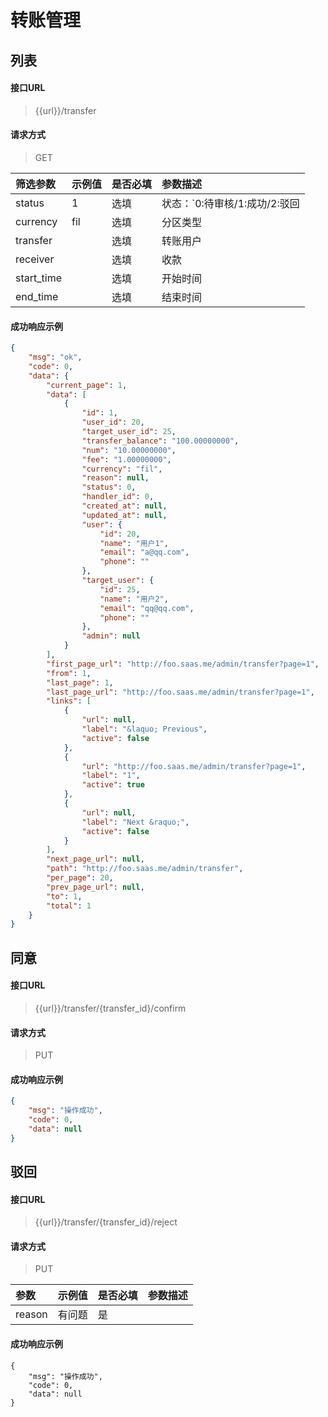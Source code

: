 # 转账管理

## 列表

#### 接口URL
> {{url}}/transfer

#### 请求方式
> GET

| 筛选参数  | 示例值    | 是否必填 | 参数描述                          |
| :--------- | :-------- | :------- | :-------------------------------- |
| status     | 1         | 选填     | 状态：`0:待审核/1:成功/2:驳回     |
| currency   | fil       | 选填     | 分区类型                          |
| transfer   |           | 选填     | 转账用户                          |
| receiver   |           | 选填     | 收款                          |
| start_time |     | 选填     | 开始时间                          |
| end_time   |     | 选填     | 结束时间                          |


#### 成功响应示例
```json
{
    "msg": "ok",
    "code": 0,
    "data": {
        "current_page": 1,
        "data": [
            {
                "id": 1,
                "user_id": 20,
                "target_user_id": 25,
                "transfer_balance": "100.00000000",
                "num": "10.00000000",
                "fee": "1.00000000",
                "currency": "fil",
                "reason": null,
                "status": 0,
                "handler_id": 0,
                "created_at": null,
                "updated_at": null,
                "user": {
                    "id": 20,
                    "name": "用户1",
                    "email": "a@qq.com",
                    "phone": ""
                },
                "target_user": {
                    "id": 25,
                    "name": "用户2",
                    "email": "qq@qq.com",
                    "phone": ""
                },
                "admin": null
            }
        ],
        "first_page_url": "http://foo.saas.me/admin/transfer?page=1",
        "from": 1,
        "last_page": 1,
        "last_page_url": "http://foo.saas.me/admin/transfer?page=1",
        "links": [
            {
                "url": null,
                "label": "&laquo; Previous",
                "active": false
            },
            {
                "url": "http://foo.saas.me/admin/transfer?page=1",
                "label": "1",
                "active": true
            },
            {
                "url": null,
                "label": "Next &raquo;",
                "active": false
            }
        ],
        "next_page_url": null,
        "path": "http://foo.saas.me/admin/transfer",
        "per_page": 20,
        "prev_page_url": null,
        "to": 1,
        "total": 1
    }
}
```



## 同意

#### 接口URL
> {{url}}/transfer/{transfer_id}/confirm

#### 请求方式
> PUT

#### 成功响应示例
```json
{
    "msg": "操作成功",
    "code": 0,
    "data": null
}
```



## 驳回

#### 接口URL
> {{url}}/transfer/{transfer_id}/reject

#### 请求方式
> PUT

| 参数   | 示例值 | 是否必填 | 参数描述 |
| :----- | :----- | :------- | :------- |
| reason | 有问题 | 是       |          |

#### 成功响应示例
```
{
    "msg": "操作成功",
    "code": 0,
    "data": null
}
```